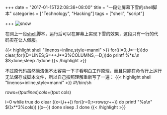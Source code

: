 +++
date = "2017-01-15T22:08:38+08:00"
title = "一段让屏幕下雪的shell脚本"
categories = ["Technology", "Hacking"]
tags = ["shell", "script"]

+++
![snow](/images/2017/01/snow.gif)

在网上一段[shell](http://jerrygamblin.com/2016/12/21/making-it-snow-in-your-terminal/)脚本，运行后可以在屏幕上实现下雪的效果，这段只有一行的代码实在让人佩服。

{{< highlight shell "linenos=inline,style=manni" >}}
for((I=0;J=--I;))do clear;for((D=LINES;S=++J**3%COLUMNS,--D;))do printf %*s.\\n $S;done;sleep .1;done
{{< /highlight >}}


不过原代码虽然简洁但不太容易一下子看明白工作原理，而且只能在命令行上运行无法保存成脚本文件，所以自己按照理解重新写了一遍：
{{< highlight shell "linenos=inline,style=manni" >}}
#!/bin/sh

rows=$(tput lines)
cols=$(tput cols)

i=0
while true
do
    clear
    ((x=i,i++))
    for((r=0;r<rows;r++))
    do
        printf "%*s*\n" $((x**3%cols))
        ((x--))
    done
    sleep .1
done
{{< /highlight >}}
